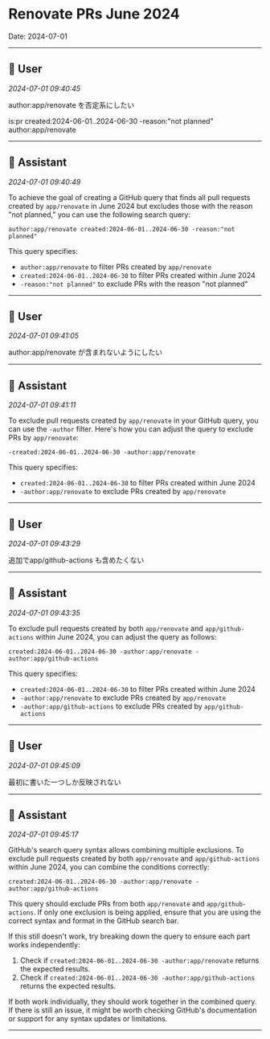 # Renovate PRs June 2024

Date: 2024-07-01

---

## 👤 User
*2024-07-01 09:40:45*

author:app/renovate を否定系にしたい

is:pr created:2024-06-01..2024-06-30 -reason:"not planned" author:app/renovate

---

## 🤖 Assistant
*2024-07-01 09:40:49*

To achieve the goal of creating a GitHub query that finds all pull requests created by `app/renovate` in June 2024 but excludes those with the reason "not planned," you can use the following search query:

```
author:app/renovate created:2024-06-01..2024-06-30 -reason:"not planned"
```

This query specifies:
- `author:app/renovate` to filter PRs created by `app/renovate`
- `created:2024-06-01..2024-06-30` to filter PRs created within June 2024
- `-reason:"not planned"` to exclude PRs with the reason "not planned"

---

## 👤 User
*2024-07-01 09:41:05*

author:app/renovate  が含まれないようにしたい

---

## 🤖 Assistant
*2024-07-01 09:41:11*

To exclude pull requests created by `app/renovate` in your GitHub query, you can use the `-author` filter. Here's how you can adjust the query to exclude PRs by `app/renovate`:

```
-created:2024-06-01..2024-06-30 -author:app/renovate
```

This query specifies:
- `created:2024-06-01..2024-06-30` to filter PRs created within June 2024
- `-author:app/renovate` to exclude PRs created by `app/renovate`

---

## 👤 User
*2024-07-01 09:43:29*

追加でapp/github-actions も含めたくない

---

## 🤖 Assistant
*2024-07-01 09:43:35*

To exclude pull requests created by both `app/renovate` and `app/github-actions` within June 2024, you can adjust the query as follows:

```
created:2024-06-01..2024-06-30 -author:app/renovate -author:app/github-actions
```

This query specifies:
- `created:2024-06-01..2024-06-30` to filter PRs created within June 2024
- `-author:app/renovate` to exclude PRs created by `app/renovate`
- `-author:app/github-actions` to exclude PRs created by `app/github-actions`

---

## 👤 User
*2024-07-01 09:45:09*

最初に書いた一つしか反映されない

---

## 🤖 Assistant
*2024-07-01 09:45:17*

GitHub's search query syntax allows combining multiple exclusions. To exclude pull requests created by both `app/renovate` and `app/github-actions` within June 2024, you can combine the conditions correctly:

```
created:2024-06-01..2024-06-30 -author:app/renovate -author:app/github-actions
```

This query should exclude PRs from both `app/renovate` and `app/github-actions`. If only one exclusion is being applied, ensure that you are using the correct syntax and format in the GitHub search bar.

If this still doesn't work, try breaking down the query to ensure each part works independently:

1. Check if `created:2024-06-01..2024-06-30 -author:app/renovate` returns the expected results.
2. Check if `created:2024-06-01..2024-06-30 -author:app/github-actions` returns the expected results.

If both work individually, they should work together in the combined query. If there is still an issue, it might be worth checking GitHub's documentation or support for any syntax updates or limitations.

---
